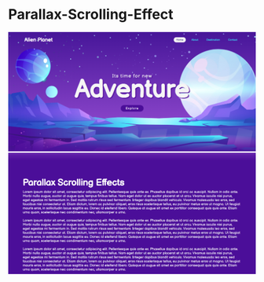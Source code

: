 # Parallax-Scrolling-Effect
<img src="https://github.com/vardhinii/Parallax-Scrolling-Effect/blob/main/final-look/Initial%20Page.png" alt="initial page"/>
<img src="https://github.com/vardhinii/Parallax-Scrolling-Effect/blob/main/final-look/Scroll%20Down%20Page.png" alt="scroll-down page"/>

     
